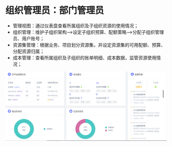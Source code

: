 # 组织管理员：部门管理员
- 管理视图：通过仪表盘查看所属组织及子组织资源的使用情况；
- 组织管理：维护子组织架构——>设定子组织预算、配额策略——>分配子组织管理员、用户账号；
- 资源集管理：根据业务、项目划分资源集，并设定资源集的可用配额、预算、分配资源归属；
- 成本管理：查看所属组织及子组织的账单明细、成本数据，监管资源使用情况；

![UCMP部门管理员](/images/department_admin.png)
